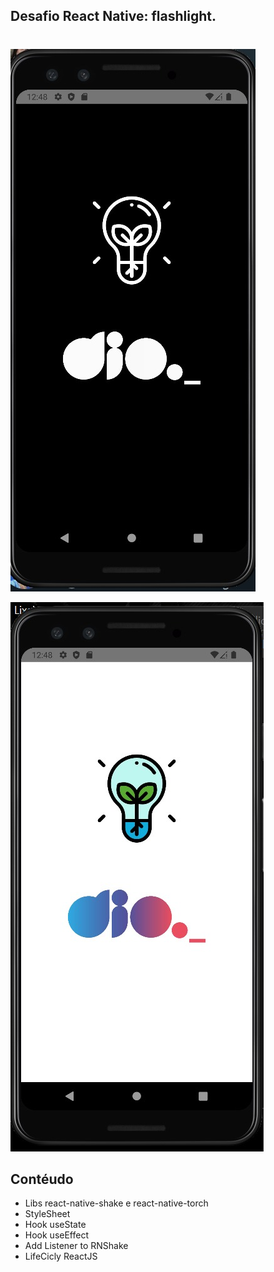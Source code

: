 ## Desafio React Native: flashlight.
#


![image](./image/darkModeDIO.jpeg)

![image](./image/FlashLightDIO.jpeg)

## Contéudo

- Libs react-native-shake e react-native-torch
- StyleSheet
- Hook useState
- Hook useEffect
- Add Listener to RNShake
- LifeCicly ReactJS
